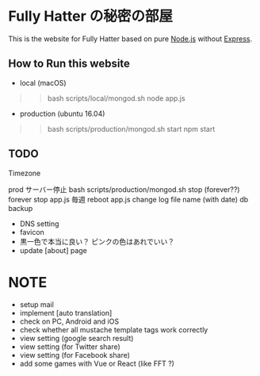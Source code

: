 
# Fully Hatter の秘密の部屋
This is the website for Fully Hatter based on pure [Node.js](https://nodejs.org) without [Express](https://expressjs.com/).


## How to Run this website
- local (macOS)
>> bash scripts/local/mongod.sh
>> node app.js

- production (ubuntu 16.04)
>> bash scripts/production/mongod.sh start
>> npm start


## TODO
Timezone

prod
    サーバー停止
        bash scripts/production/mongod.sh stop (forever??)
        forever stop app.js
    毎週
        reboot app.js
        change log file name (with date)
        db backup




- DNS setting
- favicon
- 黒一色で本当に良い？ ピンクの色はあれでいい？
- update [about] page


# NOTE
- setup mail
- implement [auto translation]
- check on PC, Android and iOS
- check whether all mustache template tags work correctly
- view setting (google search result)
- view setting (for Twitter share)
- view setting (for Facebook share)
- add some games with Vue or React (like FFT ?)
